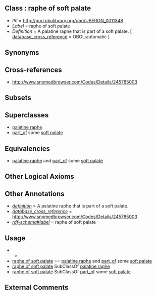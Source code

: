 
## Class : raphe of soft palate

 * *IRI* = http://purl.obolibrary.org/obo/UBERON_0011348
 * *Label* = raphe of soft palate
 * *Definition* = A palatine raphe that is part of a soft palate. [ [database_cross_reference](../../ef/oboInOwl#hasDbXref.md) = OBOL:automatic ]

## Synonyms


## Cross-references

 * http://www.snomedbrowser.com/Codes/Details/245785003

## Subsets


## Superclasses

 * [palatine raphe](../../UBERON/46/UBERON_0011346.md)
 * [part_of](../../BFO/50/BFO_0000050.md) some [soft palate](../../UBERON/33/UBERON_0001733.md)

## Equivalencies

 * [palatine raphe](../../UBERON/46/UBERON_0011346.md) and [part_of](../../BFO/50/BFO_0000050.md) some [soft palate](../../UBERON/33/UBERON_0001733.md)

## Other Logical Axioms


## Other Annotations

 * *[definition](../../IAO/15/IAO_0000115.md)* = A palatine raphe that is part of a soft palate.
 * *[database_cross_reference](../../ef/oboInOwl#hasDbXref.md)* = http://www.snomedbrowser.com/Codes/Details/245785003
 * *[rdf-schema#label](../../el/rdf-schema#label.md)* = raphe of soft palate

## Usage

 * -
 * [raphe of soft palate](../../UBERON/48/UBERON_0011348.md) == [palatine raphe](../../UBERON/46/UBERON_0011346.md) and [part_of](../../BFO/50/BFO_0000050.md) some [soft palate](../../UBERON/33/UBERON_0001733.md)
 * [raphe of soft palate](../../UBERON/48/UBERON_0011348.md) SubClassOf [palatine raphe](../../UBERON/46/UBERON_0011346.md)
 * [raphe of soft palate](../../UBERON/48/UBERON_0011348.md) SubClassOf [part_of](../../BFO/50/BFO_0000050.md) some [soft palate](../../UBERON/33/UBERON_0001733.md)

## External Comments

